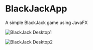 BlackJackApp
============

A simple BlackJack game using JavaFX

![BlackJack Desktop1](http://i.imgur.com/cV4F03L.png)
<br>

![BlackJack Desktop2](http://i.imgur.com/oSOLB4a.png)
